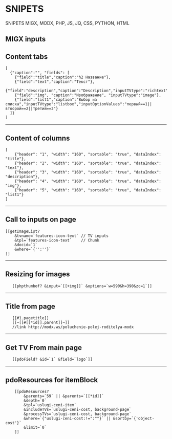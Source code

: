 # SNIPETS
SNIPETS MIGX, MODX, PHP, JS, JQ, CSS, PYTHON, HTML

MIGX inputs
------------------------
Content tabs 
------------------------
    [
      {"caption":"", "fields": [
        {"field":"title","caption":"h2 Название"},
        {"field":"text","caption":"Текст"},
        {"field":"description","caption":"Description","inputTVtype":"richtext"},
        {"field":"img", "caption":"Изображение", "inputTVtype":"image"},
        {"field":"list1","caption":"Выбор из списка","inputTVtype":"listbox","inputOptionValues":"первый==1||втоорой==2||третий==3"}
      ]}
    ]
------------------------
Content of columns
------------------------
    [
        {"header": "1", "width": "160", "sortable": "true", "dataIndex": "title"},
        {"header": "2", "width": "160", "sortable": "true", "dataIndex": "text"},
        {"header": "3", "width": "160", "sortable": "true", "dataIndex": "description"},
        {"header": "4", "width": "160", "sortable": "true", "dataIndex": "img"},
        {"header": "5", "width": "160", "sortable": "true", "dataIndex": "list1"}
    ]
    
----------------------------
Call to inputs on page
----------------------------
    [[getImageList?
        &tvname=`features-icon-text` // TV inputs
        &tpl=`features-icon-text`    // Chunk
        &docid=`1`
        &where=`{'':''}`
    ]]
----------------------------
Resizing for images
----------------------------

       [[phpthumbof? &input=`[[+img]]` &options=`w=590&h=390&zc=1`]]
       
----------------------------
Title from page
----------------------------
       [[#1.pagetitle]]
       [[~[[#[[*id]].parent]]~]]
       //link http://modx.ws/poluchenie-polej-roditelya-modx
       
----------------------------
Get TV From main page
----------------------------

       [[pdoField? &id=`1` &field=`logo`]]

----------------------------
pdoResources for itemBlock
----------------------------

        [[pdoResources? 
            &parents=`59` || &parents=`[[*id]]`
            &depth=`0`
            &tpl=`uslugi-ceni-item`
            &includeTVs=`uslugi-ceni-cost, background-page`
            &processTVs=`uslugi-ceni-cost, background-page`
            &where=`{"uslugi-ceni-cost:!=":""}` || &sortby=`{'object-cost'}`
            &limit=`0`
        ]]
